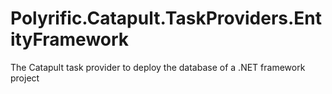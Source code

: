 # Polyrific.Catapult.TaskProviders.EntityFramework
The Catapult task provider to deploy the database of a .NET framework project
